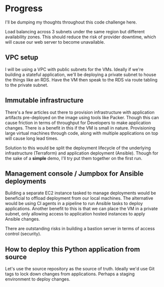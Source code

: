 # Progress

I'll be dumping my thoughts throughout this code challenge here.

Load balancing across 3 subnets under the same region but different availability zones. This should reduce the risk of provider downtime, which will cause our web server to become unavailable.

## VPC setup

I will be using a VPC with public subnets for the VMs. Ideally if we're building a stateful application, we'll be deploying a private subnet to house the things like an RDS. Have the VM then speak to the RDS via route tabling to the private subnet.

## Immutable infrastructure

There's a few articles out there to provision infrastructure with application artifacts pre-deployed on the image using tools like Packer. Though this can cause friction in terms of throughput for Developers to make application changes. There is a benefit in this if the VM is small in nature. Provisioning large virtual machines through code, along with multiple applications on top will cause long lead times.

Solution to this would be split the deployment lifecycle of the underlying infrastructure (Terraform) and application deployment (Ansible). Though for the sake of a **simple** demo, I'll try put them together on the first run.

## Management console / Jumpbox for Ansible deployments

Building a separate EC2 instance tasked to manage deployments would be beneficial to offload deployment from our local machines. The alternative would be using CI agents in a pipeline to run Ansible tasks to deploy applications. Another benefit to this is that we can place the VM in a private subnet, only allowing access to application hosted instances to apply Ansible changes.

There are outstanding risks in building a bastion server in terms of access control (security).

## How to deploy this Python application from source

Let's use the source repository as the source of truth. Ideally we'd use Git tags to lock down changes from applications. Perhaps a staging environment to deploy changes.
